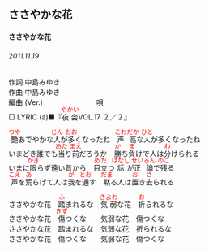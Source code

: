 <style type="text/css">
	ruby{
	    ruby-position: over;
	}
	ruby > rt{font-size: 12px;color:red;}
	p{font:16px;font-size: '楷体'}
</style>
## ささやかな花
#### ささやかな花
###### 2011.11.19


作詞     中島みゆき　　　　　   
作曲      中島みゆき  　　　   
編曲 (Ver.) 　　　　　　　
唄          
□ LYRIC (a)■『<ruby><rb>夜会</rb><rp>(</rp><rt>やかい</rt><rp>)</rp></ruby>VOL.17 ２／２』  
   
   
<ruby><rb>艶</rb><rp>(</rp><rt>つや</rt><rp>)</rp></ruby></rb><rp>(</rp><rt>あで</rt><rp>)</rp></ruby>やかな<ruby><rb>人</rb><rp>(</rp><rt>じん</rt><rp>)</rp></ruby>が<ruby><rb>多</rb><rp>(</rp><rt>おお</rt><rp>)</rp></ruby>くなったね　<ruby><rb>声高</rb><rp>(</rp><rt>こわだか</rt><rp>)</rp></ruby>な<ruby><rb>人</rb><rp>(</rp><rt>ひと</rt><rp>)</rp></ruby>が多くなったね   
いまどき誰でも<ruby><rb>当</rb><rp>(</rp><rt>あた</rt><rp>)</rp></ruby>り<ruby><rb>前</rb><rp>(</rp><rt>まえ</rt><rp>)</rp></ruby>だろうか　<ruby><rb>勝</rb><rp>(</rp><rt>か</rt><rp>)</rp></ruby>ち<ruby><rb>負</rb><rp>(</rp><rt>ま</rt><rp>)</rp></ruby>けで人は<ruby><rb>分</rb><rp>(</rp><rt>わ</rt><rp>)</rp></ruby>けられる   
いまに<ruby><rb>限</rb><rp>(</rp><rt>かぎ</rt><rp>)</rp></ruby>らず遠い昔から　<ruby><rb>目立</rb><rp>(</rp><rt>めだ</rt><rp>)</rp></ruby>つ<ruby><rb>話</rb><rp>(</rp><rt>はなし</rt><rp>)</rp></ruby>が<ruby><rb>正論</rb><rp>(</rp><rt>せいろん</rt><rp>)</rp></ruby>で<ruby><rb>残</rb><rp>(</rp><rt>のこ</rt><rp>)</rp></ruby>る   
<ruby><rb>声</rb><rp>(</rp><rt>こえ</rt><rp>)</rp></ruby>を<ruby><rb>荒</rb><rp>(</rp><rt>あ</rt><rp>)</rp></ruby>らげて人は<ruby><rb>我</rb><rp>(</rp><rt>が</rt><rp>)</rp></ruby>を<ruby><rb>通</rb><rp>(</rp><rt>とお</rt><rp>)</rp></ruby>す　<ruby><rb>黙</rb><rp>(</rp><rt>だま</rt><rp>)</rp></ruby>る人は<ruby><rb>置</rb><rp>(</rp><rt>お</rt><rp>)</rp></ruby>き<ruby><rb>去</rb><rp>(</rp><rt>さ</rt><rp>)</rp></ruby>られる   
   
ささやかな花　<ruby><rb>踏</rb><rp>(</rp><rt>ふ</rt><rp>)</rp></ruby>まれるな　<ruby><rb>気弱</rb><rp>(</rp><rt>きよわ</rt><rp>)</rp></ruby>な花　<ruby><rb>折</rb><rp>(</rp><rt>お</rt><rp>)</rp></ruby>られるな   
ささやかな花　<ruby><rb>傷</rb><rp>(</rp><rt>きず</rt><rp>)</rp></ruby>つくな　　気弱な花　傷つくな   
ささやかな花　踏まれるな　気弱な花　折られるな   
ささやかな花　傷つくな　　気弱な花　傷つくな   
